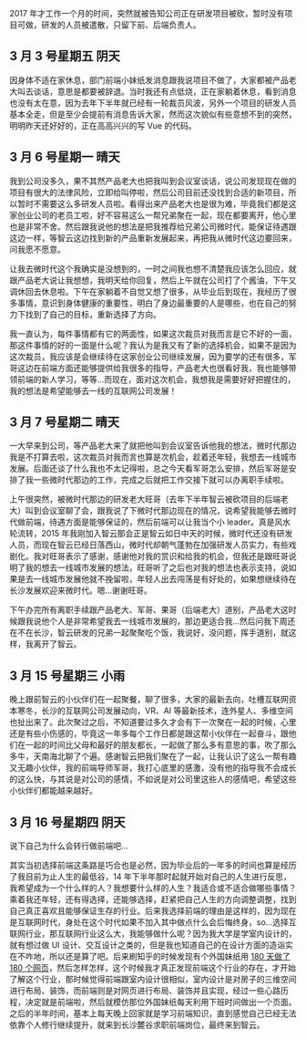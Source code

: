 2017 年才工作一个月的时间，突然就被告知公司正在研发项目被砍，暂时没有项目可做，研发的人员被遣散，只留下前、后端负责人。

## 3 月 3 号星期五 阴天

因身体不适在家休息，部门前端小妹纸发消息跟我说项目不做了，大家都被产品老大叫去谈话，意思是都要被辞退。当时我还有点低烧，正在家躺着休息，看到消息也没有太在意，因为去年下半年就已经有一轮裁员风波，另外一个项目的研发人员基本全走，但是至少会提前有消息告诉大家，然而这次貌似有些意想不到的突然，明明昨天还好好的，正在高高兴兴的写 Vue 的代码。

## 3 月 6 号星期一 晴天

我到公司没多久，果不其然产品老大也把我叫到会议室谈话，说公司发现现在做的项目有很大的法律风险，立即给叫停啦，然后公司目前还没找到合适的新项目，所以暂时不需要这么多研发人员啦。看得出来产品老大也是很为难，毕竟我们都是这家创业公司的老员工啦，好不容易这么一帮兄弟聚在一起，现在都要离开，他心里也是非常不舍。然后跟我说他的想法是把我推荐给兄弟公司微时代，能保证待遇跟这边一样，等智云这边找到新的产品重新发展起来，再把我从微时代这边要回来，问我愿不愿意。

让我去微时代这个我确实是没想到的，一时之间我也想不清楚我应该怎么回应，就跟产品老大说让我想想，我明天给你回复，然后上午就在公司打了个酱油，下午又调休回去休息啦。下午在家躺着不自觉又想了很多，从毕业后到现在，我经历了很多事情，意识到身体健康的重要性，明白了身边最重要的人是哪些，也在自己的努力下找到了自己的目标，重新选择了方向。

我一直认为，每件事情都有它的两面性，如果这次裁员对我而言是它不好的一面，那这件事情的好的一面是什么呢？我认为是我又有了新的选择机会，如果不是因为这次裁员，我应该是会继续待在这家创业公司继续发展，因为要学的还有很多，军哥这边在前端方面还能够提供给我很多的指导，产品老大也很看好我，我也能够带领前端的新人学习，等等...而现在，面对这次机会，我想我是需要好好把握住的，我的想法是希望能够去一线的互联网公司发展！

## 3 月 7 号星期二 晴天

一大早来到公司，等产品老大来了就把他叫到会议室告诉他我的想法，微时代那边我是不打算去啦，这次裁员对我而言也算是次机会，趁着还年轻，我想去一线城市发展。后面还谈了什么我也不太记得啦，总之今天看军哥怎么安排，然后军哥是安排了我一些微时代那边的工作，完成之后就把工作交接下就可以办离职手续啦。

上午很突然，被微时代那边的研发老大旺哥（去年下半年智云被砍项目的后端老大）叫到会议室聊了会，跟我说了下微时代那边现在的情况，说希望我能够去微时代做前端，待遇方面是能够保证的，然后前端可以让我当个小 leader。真是风水轮流转，2015 年我刚加入智云那会正是智云如日中天的时候，微时代还没有研发人员，而现在智云已经日落西山，微时代却朝气蓬勃在加强研发人员实力，有些戏剧化。我对旺哥表示了感谢，感谢他对我的赏识和给我的机会，但我还是跟旺哥说明了我的想去一线城市发展的想法，旺哥听了之后也对我的想法也表示支持，说如果是去一线城市发展他就不挽留啦，年轻人出去闯荡是有好处的，如果想继续待在长沙发展欢迎来微时代。嗯...谢谢旺哥。

下午办完所有离职手续跟产品老大、军哥、果哥（后端老大）道别，产品老大这时候跟我说他个人是非常希望我去一线城市发展的，那边更适合我...然后问我下周还在不在长沙，智云研发的兄弟一起聚聚吃个饭，我说好，没问题，挥手道别，就这样，我离开了智云。

## 3 月 15 号星期三 小雨

晚上跟前智云的小伙伴们在一起聚餐，聊了很多，大家的最新去向，吐槽互联网资本寒冬，长沙的互联网公司发展动向，VR、AI 等最新技术，连外星人、多维空间也扯出来了。此次聚过之后，不知道要过多久才会有下一次聚在一起的时候，心里还是有些小伤感的，毕竟这一年多每个工作日都是跟这帮小伙伴在一起奋斗，跟他们在一起的时间比父母和最好的朋友都长，一起做了那么多有意思的事，吹了那么多牛，天南海北聊了个遍。感谢智云把我们聚在了一起，让我认识了这么一帮有趣又无趣小伙伴，我的前端导师军哥，我打心底里的感激，没有他的指导我不会成长的这么快，与其说是对公司的感情，不如说是对公司里这些人的感情吧，希望这些小伙伴们都能越来越好。

## 3 月 16 号星期四 阴天

说下自己为什么会转行做前端吧...

其实当初选择前端这条路是巧合也是必然，因为毕业后的一年多的时间也算是经历了我目前为止人生的最低谷，14 年下半年那时起就开始对自己的人生进行反思，我希望成为一个什么样的人？我想要什么样的人生？我适合或不适合做哪些事情？乘着我还年轻，还有得选择，还能够选择，赶紧把自己人生的方向调整调整，找到自己真正喜欢且能够保证生存的行业。后来我选择前端的理由是这样的，因为现在是互联网时代，身处在这个时代如果不加入其中做点什么会后悔终身，so...选择互联网行业，那互联网行业这么大，我能够做什么呢？因为我大学是学室内设计的，就有想过做 UI 设计、交互设计之类的，但是我也知道自己的在设计方面的造诣实在不咋地，所以还是算了吧。后来刷知乎的时候发现有个外国妹纸用 [180 天做了 180 个网页](http://jenniferdewalt.com/index.html)，然后怎样怎样，这个时候我才真正发现前端这个行业的存在，才开始了解这个行业，那时候觉得前端跟室内设计很相似，室内设计是对房子的三维空间进行布局、装饰，而前端则是对网页进行布局、装饰并且实现，经过一些心路历程，决定就是前端啦，然后就模仿那位外国妹纸每天利用下班时间做出一个页面。之后的半年时间，基本上每天晚上回家就是学习前端知识，直到感觉自己已经无法依靠个人修行继续提升，就来到长沙麓谷求职前端岗位，最终来到智云。
